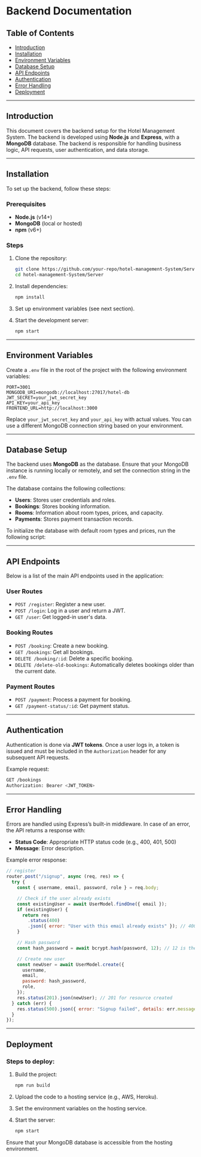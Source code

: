 
# Backend Documentation

## Table of Contents
- [Introduction](#introduction)
- [Installation](#installation)
- [Environment Variables](#environment-variables)
- [Database Setup](#database-setup)
- [API Endpoints](#api-endpoints)
- [Authentication](#authentication)
- [Error Handling](#error-handling)
- [Deployment](#deployment)

---

## Introduction
This document covers the backend setup for the Hotel Management System. The backend is developed using **Node.js** and **Express**, with a **MongoDB** database. The backend is responsible for handling business logic, API requests, user authentication, and data storage.

---

## Installation
To set up the backend, follow these steps:

### Prerequisites
- **Node.js** (v14+)
- **MongoDB** (local or hosted)
- **npm** (v6+)

### Steps
1. Clone the repository:
    ```bash
    git clone https://github.com/your-repo/hotel-management-System/Server.git
    cd hotel-management-System/Server
    ```

2. Install dependencies:
    ```bash
    npm install
    ```

3. Set up environment variables (see next section).

4. Start the development server:
    ```bash
    npm start
    ```

---

## Environment Variables
Create a `.env` file in the root of the project with the following environment variables:

```env
PORT=3001
MONGODB_URI=mongodb://localhost:27017/hotel-db
JWT_SECRET=your_jwt_secret_key
API_KEY=your_api_key
FRONTEND_URL=http://localhost:3000
```

Replace `your_jwt_secret_key` and `your_api_key` with actual values. You can use a different MongoDB connection string based on your environment.

---

## Database Setup
The backend uses **MongoDB** as the database. Ensure that your MongoDB instance is running locally or remotely, and set the connection string in the `.env` file.

The database contains the following collections:
- **Users**: Stores user credentials and roles.
- **Bookings**: Stores booking information.
- **Rooms**: Information about room types, prices, and capacity.
- **Payments**: Stores payment transaction records.

To initialize the database with default room types and prices, run the following script:

---

## API Endpoints
Below is a list of the main API endpoints used in the application:

### **User Routes**
- `POST /register`: Register a new user.
- `POST /login`: Log in a user and return a JWT.
- `GET /user`: Get logged-in user's data.

### **Booking Routes**
- `POST /booking`: Create a new booking.
- `GET /bookings`: Get all bookings.
- `DELETE /booking/:id`: Delete a specific booking.
- `DELETE /delete-old-bookings`: Automatically deletes bookings older than the current date.

### **Payment Routes**
- `POST /payment`: Process a payment for booking.
- `GET /payment-status/:id`: Get payment status.

---

## Authentication
Authentication is done via **JWT tokens**. Once a user logs in, a token is issued and must be included in the `Authorization` header for any subsequent API requests.

Example request:
```bash
GET /bookings
Authorization: Bearer <JWT_TOKEN>
```

---

## Error Handling
Errors are handled using Express’s built-in middleware. In case of an error, the API returns a response with:
- **Status Code**: Appropriate HTTP status code (e.g., 400, 401, 500)
- **Message**: Error description.

Example error response:
```javascript
// register
router.post("/signup", async (req, res) => {
  try {
    const { username, email, password, role } = req.body;

    // Check if the user already exists
    const existingUser = await UserModel.findOne({ email });
    if (existingUser) {
      return res
        .status(400)
        .json({ error: "User with this email already exists" }); // 400 for bad request
    }

    // Hash password
    const hash_password = await bcrypt.hash(password, 12); // 12 is the salt round

    // Create new user
    const newUser = await UserModel.create({
      username,
      email,
      password: hash_password,
      role,
    });
    res.status(201).json(newUser); // 201 for resource created
  } catch (err) {
    res.status(500).json({ error: "Signup failed", details: err.message }); // 500 for server error
  }
});
```

---

## Deployment
### Steps to deploy:
1. Build the project:
    ```bash
    npm run build
    ```

2. Upload the code to a hosting service (e.g., AWS, Heroku).

3. Set the environment variables on the hosting service.

4. Start the server:
    ```bash
    npm start
    ```

Ensure that your MongoDB database is accessible from the hosting environment.
